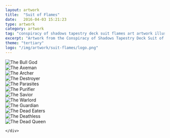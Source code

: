 ```yaml
---
layout: artwork
title:  "Suit of Flames"
date:   2016-04-03 15:21:23
type: artwork
category: artwork
tag: "conspiracy of shadows tapestry deck suit flames art artwork illustration"
excerpt: "Artwork from the Conspiracy of Shadows Tapestry Deck Suit of Flames, a themed take on the traditional tarot deck."
theme: "tertiary"
logo: "/img/artwork/suit-flames/logo.png"
---
```

<div class="image-container">
	<div class="wrapper">
		<section class="artwork">
			<img src="/img/artwork/suit-flames/01-BullGod.jpg" alt="The Bull God"/>		
		</section>
		<section class="artwork">
			<img src="/img/artwork/suit-flames/02-Axeman.jpg" alt="The Axeman"/>		
		</section>
		<section class="artwork">
			<img src="/img/artwork/suit-flames/03-Archer.jpg" alt="The Archer"/>		
		</section>
		<section class="artwork">
			<img src="/img/artwork/suit-flames/04-Destroyer.jpg" alt="The Destroyer"/>		
		</section>
		<section class="artwork">
			<img src="/img/artwork/suit-flames/05-Parasites.jpg" alt="The Parasites"/>		
		</section>
		<section class="artwork">
			<img src="/img/artwork/suit-flames/06-Purifier.jpg" alt="The Purifier"/>		
		</section>
		<section class="artwork">
			<img src="/img/artwork/suit-flames/07-Savior.jpg" alt="The Savior"/>		
		</section>
		<section class="artwork">
			<img src="/img/artwork/suit-flames/08-Warlord.jpg" alt="The Warlord"/>		
		</section>
		<section class="artwork">
			<img src="/img/artwork/suit-flames/09-Guardian.jpg" alt="The Guardian"/>		
		</section>
		<section class="artwork">
			<img src="/img/artwork/suit-flames/10-DeadEaters.jpg" alt="The Dead Eaters"/>		
		</section>
		<section class="artwork">
			<img src="/img/artwork/suit-flames/11-Deathless.jpg" alt="The Deathless"/>		
		</section>
		<section class="artwork">
			<img src="/img/artwork/suit-flames/12-DeadQueen.jpg" alt="The Dead Queen"/>		
		</section>

	</div>
</div>